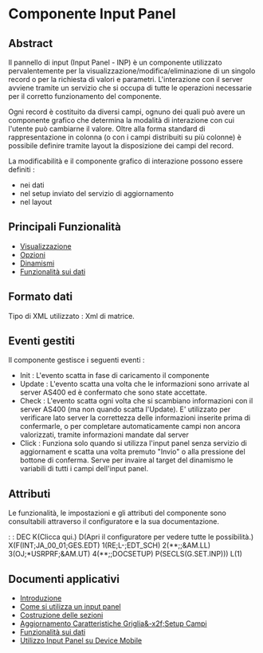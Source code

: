 # Componente Input Panel

## Abstract

Il pannello di input (Input Panel - INP) è un componente utilizzato pervalentemente per la visualizzazione/modifica/eliminazione di un singolo record o per la richiesta di valori e parametri.
L'interazione con il server avviene tramite un servizio che si occupa di tutte le operazioni necessarie per il corretto funzionamento del componente.

Ogni record è costituito da diversi campi, ognuno dei quali può avere un componente grafico che determina la modalità di interazione con cui l'utente può cambiarne il valore.
Oltre alla forma standard di rappresentazione in colonna (o con i campi distribuiti su più colonne) è possibile definire tramite layout la disposizione dei campi del record.

La modificabilità e il componente grafico di interazione possono essere definiti : 
- nei dati
- nel setup inviato del servizio di aggiornamento
- nel layout



## Principali Funzionalità

- [Visualizzazione](Sorgenti/DOC/TA/B£AMO/LOCINP_F01)
- [Opzioni](Sorgenti/DOC/TA/B£AMO/LOCINP_F02)
- [Dinamismi](Sorgenti/DOC/TA/B£AMO/LOCINP_F03)
- [Funzionalità sui dati](Sorgenti/DOC/TA/B£AMO/LOCINP_F04)

## Formato dati
Tipo di XML utilizzato :  Xml di matrice.

## Eventi gestiti
Il componente gestisce i seguenti eventi : 
- Init :  L'evento scatta in fase di caricamento il componente
- Update :  L'evento scatta una volta che le informazioni sono arrivate al server AS400 ed è confermato che sono state accettate.
- Check :  L'evento scatta ogni volta che si scambiano informazioni con il server AS400 (ma non quando scatta l'Update). E' utilizzato per verificare lato server la correttezza delle informazioni inserite prima di confermarle, o per completare automaticamente campi non ancora valorizzati, tramite informazioni mandate dal server
- Click :  Funziona solo quando si utilizza l'input panel senza servizio di aggiornament e scatta una volta premuto "Invio" o alla pressione del bottone di conferma. Serve per invaire al target del dinamismo le variabili di tutti i campi dell'input panel.

## Attributi
Le funzionalità, le impostazioni e gli attributi del componente sono consultabili attraverso il configuratore e la sua documentazione.

 :  : DEC K(Clicca qui.) D(Apri il configuratore per vedere tutte le possibilità.) X(F(INT;JA_00_01;GES.EDT) 1(RE;L-;EDT_SCH) 2(\*\*;;&AM.LL) 3(OJ;\*USRPRF;&AM.UT) 4(\*\*;;DOCSETUP) P(SECLS(G.SET.INP))) L(1)

## Documenti applicativi
- [Introduzione](Sorgenti/DOC/TA/B£AMO/LOCINP_A)
- [Come si utilizza un input panel](Sorgenti/DOC/TA/B£AMO/LOCINP_B)
- [Costruzione delle sezioni](Sorgenti/DOC/TA/B£AMO/LOCINP_C)
- [Aggiornamento Caratteristiche Griglia&-x2f;Setup Campi](Sorgenti/DOC/TA/B£AMO/LOCINP_D)
- [Funzionalità sui dati](Sorgenti/DOC/TA/B£AMO/LOCINP_F)
- [Utilizzo Input Panel su Device Mobile](Sorgenti/DOC/TA/B£AMO/LOCINP_MO)
